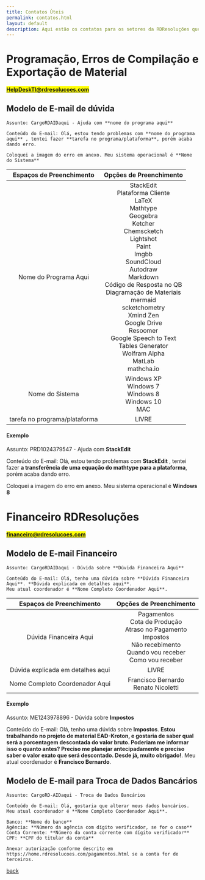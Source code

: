 ```yaml
---
title: Contatos Úteis
permalink: contatos.html
layout: default
description: Aqui estão os contatos para os setores da RDResoluções que podem responder suas dúvidas em detalhes!
---
```


# Programação, Erros de Compilação e Exportação de Material

#### <mark>HelpDeskTI@rdresolucoes.com</mark>

## Modelo de E-mail de dúvida

```
Assunto: CargoRDAIDaqui - Ajuda com **nome do programa aqui**

Conteúdo do E-mail: Olá, estou tendo problemas com **nome do programa aqui** , tentei fazer **tarefa no programa/plataforma**, porém acaba dando erro.

Coloquei a imagem do erro em anexo. Meu sistema operacional é **Nome do Sistema**

```

|Espaços de Preenchimento|Opções de Preenchimento|
| :---: | :---: |
|Nome do Programa Aqui|StackEdit<br>Plataforma Cliente<br>LaTeX<br>Mathtype<br>Geogebra<br>Ketcher<br>Chemscketch<br>Lightshot<br>Paint<br>Imgbb<br>SoundCloud<br>Autodraw<br>Markdown<br>Código de Resposta no QB<br>Diagramação de Materiais<br>mermaid<br>scketchometry<br>Xmind Zen<br>Google Drive<br>Resoomer<br>Google Speech to Text<br>Tables Generator<br>Wolfram Alpha<br>MatLab<br>mathcha.io|
|Nome do Sistema|Windows XP<br>Windows 7<br>Windows 8<br>Windows 10<br>MAC|
|tarefa no programa/plataforma|LIVRE|

#### Exemplo

Assunto: PRD1024379547 - Ajuda com **StackEdit**

Conteúdo do E-mail: Olá, estou tendo problemas com **StackEdit** , tentei fazer **a transferência de uma equação do mathtype para a plataforma**, porém acaba dando erro.

Coloquei a imagem do erro em anexo. Meu sistema operacional é **Windows 8**

# Financeiro RDResoluções

#### <mark>financeiro@rdresolucoes.com</mark>

## Modelo de E-mail Financeiro

```
Assunto: CargoRDAIDaqui - Dúvida sobre **Dúvida Financeira Aqui**

Conteúdo do E-mail: Olá, tenho uma dúvida sobre **Dúvida Financeira Aqui**. **Dúvida explicada em detalhes aqui**.
Meu atual coordenador é **Nome Completo Coordenador Aqui**.

```

|Espaços de Preenchimento|Opções de Preenchimento|
| :---: | :---: |
|Dúvida Financeira Aqui|Pagamentos<br>Cota de Produção<br>Atraso no Pagamento<br>Impostos<br>Não recebimento<br>Quando vou receber<br>Como vou receber|
|Dúvida explicada em detalhes aqui|LIVRE|
|Nome Completo Coordenador Aqui|Francisco Bernardo<br>Renato Nicoletti|

#### Exemplo

Assunto: ME1243978896 - Dúvida sobre **Impostos**

Conteúdo do E-mail: Olá, tenho uma dúvida sobre **Impostos**. **Estou trabalhando no projeto de material EAD-Kroton, e gostaria de saber qual será a porcentagem descontada do valor bruto. Poderiam me informar isso o quanto antes? Preciso me planejar antecipadamente e preciso saber o valor exato que será descontado. Desde já, muito obrigado!**.
Meu atual coordenador é **Francisco Bernardo**.

## Modelo de E-mail para Troca de Dados Bancários

```
Assunto: CargoRD-AIDaqui - Troca de Dados Bancários

Conteúdo do E-mail: Olá, gostaria que alterar meus dados bancários.
Meu atual coordenador é **Nome Completo Coordenador Aqui**.

Banco: **Nome do banco**
Agência: **Número da agência com dígito verificador, se for o caso**
Conta Corrente: **Número da conta corrente com dígito verificador**
CPF: **CPF do titular da conta**

Anexar autorização conforme descrito em https://home.rdresolucoes.com/pagamentos.html se a conta for de terceiros.

```

[back](./)